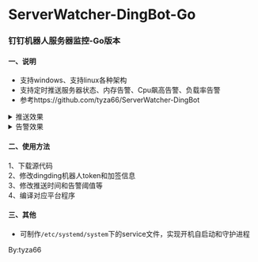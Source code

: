 # ServerWatcher-DingBot-Go
### 钉钉机器人服务器监控-Go版本
#### 一、说明
- 支持windows、支持linux各种架构
- 支持定时推送服务器状态、内存告警、Cpu飙高告警、负载率告警
- 参考https://github.com/tyza66/ServerWatcher-DingBot
<details><summary>推送效果</summary>
<img src="./images/定时检查.png"/>
</details>
<details><summary>告警效果</summary>
<img src="./images/告警.png"/>
</details>

#### 二、使用方法
1、下载源代码  
2、修改dingding机器人token和加签信息  
3、修改推送时间和告警阈值等  
4、编译对应平台程序  

#### 三、其他
- 可制作`/etc/systemd/system`下的service文件，实现开机自启动和守护进程

By:tyza66
